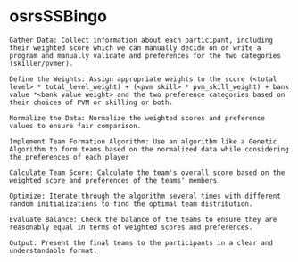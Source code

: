 # osrsSSBingo
    Gather Data: Collect information about each participant, including their weighted score which we can manually decide on or write a program and manually validate and preferences for the two categories (skiller/pvmer).

    Define the Weights: Assign appropriate weights to the score (<total level> * total_level_weight) + (<pvm skill> * pvm_skill_weight) + bank value *<bank value weight> and the two preference categories based on their choices of PVM or skilling or both.

    Normalize the Data: Normalize the weighted scores and preference values to ensure fair comparison.

    Implement Team Formation Algorithm: Use an algorithm like a Genetic Algorithm to form teams based on the normalized data while considering the preferences of each player

    Calculate Team Score: Calculate the team's overall score based on the weighted score and preferences of the teams' members.

    Optimize: Iterate through the algorithm several times with different random initializations to find the optimal team distribution.

    Evaluate Balance: Check the balance of the teams to ensure they are reasonably equal in terms of weighted scores and preferences.

    Output: Present the final teams to the participants in a clear and understandable format.